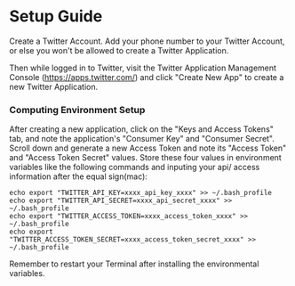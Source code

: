 # Setup Guide

Create a Twitter Account. Add your phone number to your Twitter Account, or else you won't be allowed to create a Twitter Application.

Then while logged in to Twitter, visit the Twitter Application Management Console (https://apps.twitter.com/) and click "Create New App" to create a new Twitter Application.

### Computing Environment Setup

After creating a new application, click on the "Keys and Access Tokens" tab, and note the application's "Consumer Key" and "Consumer Secret". Scroll down and generate a new Access Token and note its "Access Token" and "Access Token Secret" values. Store these four values in environment variables like the following commands and inputing your api/ access information after the equal sign(mac):

```shell
echo export "TWITTER_API_KEY=xxxx_api_key_xxxx" >> ~/.bash_profile
echo export "TWITTER_API_SECRET=xxxx_api_secret_xxxx" >> ~/.bash_profile
echo export "TWITTER_ACCESS_TOKEN=xxxx_access_token_xxxx" >> ~/.bash_profile
echo export "TWITTER_ACCESS_TOKEN_SECRET=xxxx_access_token_secret_xxxx" >> ~/.bash_profile
```

Remember to restart your Terminal after installing the environmental variables.
